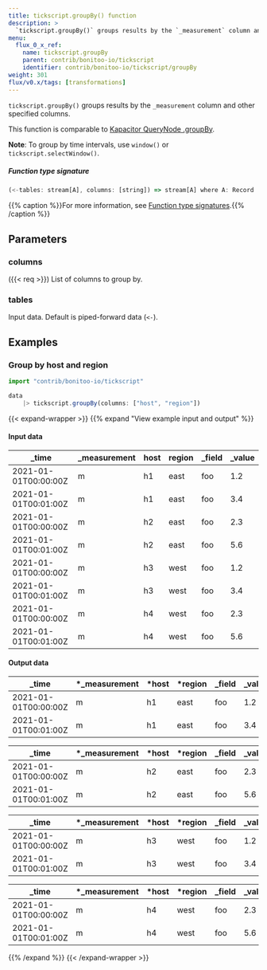 ```yaml
---
title: tickscript.groupBy() function
description: >
  `tickscript.groupBy()` groups results by the `_measurement` column and other specified columns.
menu:
  flux_0_x_ref:
    name: tickscript.groupBy
    parent: contrib/bonitoo-io/tickscript
    identifier: contrib/bonitoo-io/tickscript/groupBy
weight: 301
flux/v0.x/tags: [transformations]
---
```


<!------------------------------------------------------------------------------

IMPORTANT: This page was generated from comments in the Flux source code. Any
edits made directly to this page will be overwritten the next time the
documentation is generated. 

To make updates to this documentation, update the function comments above the
function definition in the Flux source code:

https://github.com/influxdata/flux/blob/master/stdlib/contrib/bonitoo-io/tickscript/tickscript.flux#L431-L435

Contributing to Flux: https://github.com/influxdata/flux#contributing
Fluxdoc syntax: https://github.com/influxdata/flux/blob/master/docs/fluxdoc.md

------------------------------------------------------------------------------->

`tickscript.groupBy()` groups results by the `_measurement` column and other specified columns.

This function is comparable to [Kapacitor QueryNode .groupBy](/kapacitor/latest/nodes/query_node/#groupby).

**Note**: To group by time intervals, use `window()` or `tickscript.selectWindow()`.

##### Function type signature

```js
(<-tables: stream[A], columns: [string]) => stream[A] where A: Record
```

{{% caption %}}For more information, see [Function type signatures](/flux/v0.x/function-type-signatures/).{{% /caption %}}

## Parameters

### columns
({{< req >}})
List of columns to group by.



### tables

Input data. Default is piped-forward data (`<-`).




## Examples

### Group by host and region

```js
import "contrib/bonitoo-io/tickscript"

data
    |> tickscript.groupBy(columns: ["host", "region"])

```

{{< expand-wrapper >}}
{{% expand "View example input and output" %}}

#### Input data

| _time                | _measurement  | host  | region  | _field  | _value  |
| -------------------- | ------------- | ----- | ------- | ------- | ------- |
| 2021-01-01T00:00:00Z | m             | h1    | east    | foo     | 1.2     |
| 2021-01-01T00:01:00Z | m             | h1    | east    | foo     | 3.4     |
| 2021-01-01T00:00:00Z | m             | h2    | east    | foo     | 2.3     |
| 2021-01-01T00:01:00Z | m             | h2    | east    | foo     | 5.6     |
| 2021-01-01T00:00:00Z | m             | h3    | west    | foo     | 1.2     |
| 2021-01-01T00:01:00Z | m             | h3    | west    | foo     | 3.4     |
| 2021-01-01T00:00:00Z | m             | h4    | west    | foo     | 2.3     |
| 2021-01-01T00:01:00Z | m             | h4    | west    | foo     | 5.6     |


#### Output data

| _time                | *_measurement | *host | *region | _field  | _value  |
| -------------------- | ------------- | ----- | ------- | ------- | ------- |
| 2021-01-01T00:00:00Z | m             | h1    | east    | foo     | 1.2     |
| 2021-01-01T00:01:00Z | m             | h1    | east    | foo     | 3.4     |

| _time                | *_measurement | *host | *region | _field  | _value  |
| -------------------- | ------------- | ----- | ------- | ------- | ------- |
| 2021-01-01T00:00:00Z | m             | h2    | east    | foo     | 2.3     |
| 2021-01-01T00:01:00Z | m             | h2    | east    | foo     | 5.6     |

| _time                | *_measurement | *host | *region | _field  | _value  |
| -------------------- | ------------- | ----- | ------- | ------- | ------- |
| 2021-01-01T00:00:00Z | m             | h3    | west    | foo     | 1.2     |
| 2021-01-01T00:01:00Z | m             | h3    | west    | foo     | 3.4     |

| _time                | *_measurement | *host | *region | _field  | _value  |
| -------------------- | ------------- | ----- | ------- | ------- | ------- |
| 2021-01-01T00:00:00Z | m             | h4    | west    | foo     | 2.3     |
| 2021-01-01T00:01:00Z | m             | h4    | west    | foo     | 5.6     |

{{% /expand %}}
{{< /expand-wrapper >}}
